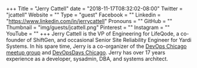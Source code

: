 +++
Title = "Jerry Cattell"
date = "2018-11-17T08:32:02-08:00"
Twitter = "jcattell"
Website = ""
Type = "guest"
Facebook = ""
Linkedin = "https://www.linkedin.com/in/jerrycattell"
Pronouns = ""
GitHub = ""
Thumbnail = "img/guests/jcattell.png"
Pinterest = ""
Instagram = ""
YouTube = ""
+++
Jerry Cattell is the VP of Engineering for LifeQode, a co-founder of ShiftGen, and occasional Senior Site Reliability Engineer for Yardi Systems. In his spare time, Jerry is a co-organizer of the [DevOps Chicago meetup group](http://meetup.com/devops) and [DevOpsDays Chicago](http://devopsdayschi.org). Jerry has over 17 years experience as a developer, sysadmin, DBA, and systems architect.
